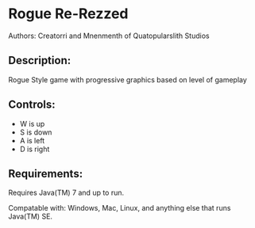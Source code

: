 Rogue Re-Rezzed
===============
Authors: Creatorri and Mnenmenth
of Quatopularslith Studios

Description:
------------
Rogue Style game with progressive graphics based on level of gameplay

Controls:
---------
* W is up
* S is down
* A is left
* D is right

Requirements:
--------------
Requires Java(TM) 7 and up to run.

Compatable with: Windows, Mac, Linux, and anything else that runs Java(TM) SE.
